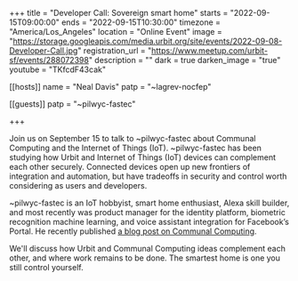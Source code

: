 +++
title = "Developer Call: Sovereign smart home"
starts = "2022-09-15T09:00:00"
ends = "2022-09-15T10:30:00"
timezone = "America/Los_Angeles"
location = "Online Event"
image = "https://storage.googleapis.com/media.urbit.org/site/events/2022-09-08-Developer-Call.jpg"
registration_url = "https://www.meetup.com/urbit-sf/events/288072398"
description = ""
dark = true
darken_image = "true"
youtube = "TKfcdF43cak"

[[hosts]]
name = "Neal Davis"
patp = "~lagrev-nocfep"

[[guests]]
patp = "~pilwyc-fastec"

+++

Join us on September 15 to talk to ~pilwyc-fastec about Communal Computing and the Internet of Things (IoT). ~pilwyc-fastec has been studying how Urbit and Internet of Things (IoT) devices can complement each other securely. Connected devices open up new frontiers of integration and automation, but have tradeoffs in security and control worth considering as users and developers.

~pilwyc-fastec is an IoT hobbyist, smart home enthusiast, Alexa skill builder, and most recently was product manager for the identity platform, biometric recognition machine learning, and voice assistant integration for Facebook’s Portal. He recently published [a blog post on Communal Computing](https://urbit.org/blog/smart-home-of-the-future).

We'll discuss how Urbit and Communal Computing ideas complement each other, and where work remains to be done. The smartest home is one you still control yourself.
